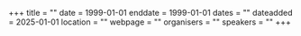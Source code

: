 +++
title = ""
date = 1999-01-01
enddate = 1999-01-01
dates = ""
dateadded = 2025-01-01
location = ""
webpage = ""
organisers = ""
speakers = ""
+++
